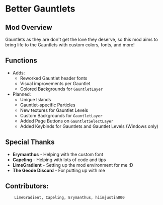 # Better Gauntlets

## <cj>Mod Overview</c>
Gauntlets as they are don't get the love they deserve, so this mod aims to bring <cr>life to the Gauntlets</c> with custom <co>colors</c>, <cy>fonts</c>, and <cg>more</c>!

## <cj>Functions</c>
- Adds:
    - Reworked Gauntlet header fonts
    - Visual improvements per Gauntlet
    - Colored Backgrounds for `GauntletLayer`
- Planned:
    - Unique Islands
    - Gauntlet-specific Particles
    - New textures for Gauntlet Levels
    - Custom Backgrounds for `GauntletLayer`
    - Added Page Buttons on `GauntletSelectLayer`
    - Added Keybinds for Gauntlets and Gauntlet Levels (Windows only)

## <cp>Special Thanks</c>
- <cy>**Erymanthus**</c> - Helping with the custom font
- <cy>**Capeling**</c> - Helping with lots of code and tips
- <cy>**LimeGradient**</c> - Setting up the mod environment for me :D
- <cy>**The Geode Discord**</c> - For putting up with me

## <cj>Contributors:</c>
        LimeGradient, Capeling, Erymanthus, hiimjustin000